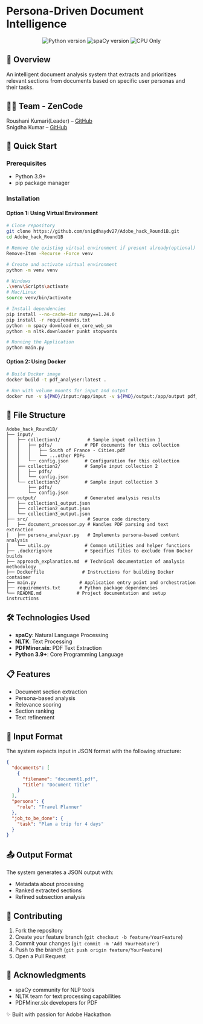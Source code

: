 # Persona-Driven Document Intelligence

<div align="center">
  <img src="https://img.shields.io/badge/Python-3.9+-blue.svg" alt="Python version">
  <img src="https://img.shields.io/badge/spaCy-3.6+-orange.svg" alt="spaCy version">
  <img src="https://img.shields.io/badge/CPU%20Only-✓-green.svg" alt="CPU Only">
</div>

## 📌 Overview

An intelligent document analysis system that extracts and prioritizes relevant sections from documents based on specific user personas and their tasks.



## 👨‍💻 Team - ZenCode

Roushani Kumari(Leader) – [GitHub](https://github.com/Roushani06)  
Snigdha Kumar – [GitHub](https://github.com/snigdhaydv27)



## 🚀 Quick Start

### Prerequisites
- Python 3.9+
- pip package manager

### Installation

#### Option 1: Using Virtual Environment
```bash
# Clone repository
git clone https://github.com/snigdhaydv27/Adobe_hack_Round1B.git
cd Adobe_hack_Round1B

# Remove the existing virtual environment if present already(optional)
Remove-Item -Recurse -Force venv

# Create and activate virtual environment
python -m venv venv

# Windows
.\venv\Scripts\activate
# Mac/Linux
source venv/bin/activate

# Install dependencies
pip install --no-cache-dir numpy==1.24.0
pip install -r requirements.txt
python -m spacy download en_core_web_sm
python -m nltk.downloader punkt stopwords
```

```bash
# Running the Application
python main.py
```

#### Option 2: Using Docker
```bash
# Build Docker image
docker build -t pdf_analyser:latest .

# Run with volume mounts for input and output
docker run -v ${PWD}/input:/app/input -v ${PWD}/output:/app/output pdf_analyser:latest
```

## 📁 File Structure
```
Adobe_hack_Round1B/
├── input/
│   ├── collection1/          # Sample input collection 1
│   │   ├── pdfs/            # PDF documents for this collection
│   │   │   ├── South of France - Cities.pdf
│   │   │   └── ...other PDFs
│   │   └── config.json      # Configuration for this collection
│   ├── collection2/         # Sample input collection 2
│   │   ├── pdfs/
│   │   └── config.json
│   └── collection3/         # Sample input collection 3
│       ├── pdfs/
│       └── config.json
├── output/                  # Generated analysis results
│   ├── collection1_output.json
│   ├── collection2_output.json
│   └── collection3_output.json
├── src/                      # Source code directory
│   ├── document_processor.py # Handles PDF parsing and text extraction
│   ├── persona_analyzer.py   # Implements persona-based content analysis
│   └── utils.py             # Common utilities and helper functions
├── .dockerignore            # Specifies files to exclude from Docker builds
├── approach_explanation.md  # Technical documentation of analysis methodology
├── Dockerfile              # Instructions for building Docker container
├── main.py                # Application entry point and orchestration
├── requirements.txt       # Python package dependencies
└── README.md             # Project documentation and setup instructions
```

## 🛠️ Technologies Used
- **spaCy**: Natural Language Processing
- **NLTK**: Text Processing
- **PDFMiner.six**: PDF Text Extraction
- **Python 3.9+**: Core Programming Language

## 📋 Features
- Document section extraction
- Persona-based analysis
- Relevance scoring
- Section ranking
- Text refinement

## 📄 Input Format
The system expects input in JSON format with the following structure:
```json
{
  "documents": [
    {
      "filename": "document1.pdf",
      "title": "Document Title"
    }
  ],
  "persona": {
    "role": "Travel Planner"
  },
  "job_to_be_done": {
    "task": "Plan a trip for 4 days"
  }
}
```

## 📤 Output Format
The system generates a JSON output with:
- Metadata about processing
- Ranked extracted sections
- Refined subsection analysis

## 🤝 Contributing
1. Fork the repository
2. Create your feature branch (`git checkout -b feature/YourFeature`)
3. Commit your changes (`git commit -m 'Add YourFeature'`)
4. Push to the branch (`git push origin feature/YourFeature`)
5. Open a Pull Request

## 🙏 Acknowledgments
- spaCy community for NLP tools
- NLTK team for text processing capabilities
- PDFMiner.six developers for PDF

✨ Built with passion for Adobe Hackathon
